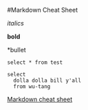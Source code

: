 #Markdown Cheat Sheet

*italics*

**bold**

*bullet

`select * from test`

```
select 
  dolla dolla bill y'all
  from wu-tang
```
  
  
[Markdown cheat sheet](https://github.com/ga-students/DS-SEA-07)
